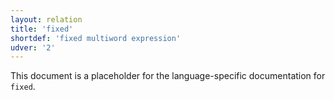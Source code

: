 ```yaml
---
layout: relation
title: 'fixed'
shortdef: 'fixed multiword expression'
udver: '2'
---
```


This document is a placeholder for the language-specific documentation for `fixed`.
